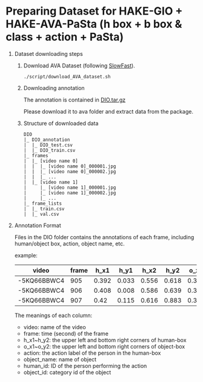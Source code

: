 # Preparing Dataset for HAKE-GIO + HAKE-AVA-PaSta (h box + b box & class + action + PaSta)

1. Dataset downloading steps

    1. Download AVA Dataset (following [SlowFast](https://github.com/facebookresearch/SlowFast)). 

        ```
        ./script/download_AVA_dataset.sh
        ```

    2. Downloading annotation

        The annotation is contained in [DIO.tar.gz](https://sjtueducn-my.sharepoint.com/:u:/g/personal/douyiming_sjtu_edu_cn/EVYz3LDK4y9OkmbK1FGJb9YBEGaWiplS56ZrCdXFKZey7A?e=WJ1bvQ)

        Please download it to ava folder and extract data from the package.

    3. Structure of downloaded data

        ```
        DIO
        |_ DIO_annotation
        |  |_ DIO_test.csv
        |  |_ DIO_train.csv
        |_ frames
        |  |_ [video name 0]
        |  |  |_ [video name 0]_000001.jpg
        |  |  |_ [video name 0]_000002.jpg
        |  |  |_ ...
        |  |_ [video name 1]
        |     |_ [video name 1]_000001.jpg
        |     |_ [video name 1]_000002.jpg
        |     |_ ...
        |_ frame_lists
        |  |_ train.csv
        |  |_ val.csv
        ```

2. Annotation Format

    Files in the DIO folder contains the annotations of each frame, including human/object box, action, object name, etc.

    example:

    | video       | frame | h_x1  | h_y1  | h_x2  | h_y2  | o_x1  | o_y1  | o_x2  | o_y2  | action | object_name | human_id | object_id |
    | ----------- | ----- | ----- | ----- | ----- | ----- | ----- | ----- | ----- | ----- | ------ | ----------- | -------- | --------- |
    | -5KQ66BBWC4 | 905   | 0.392 | 0.033 | 0.556 | 0.618 | 0.37  | 0.019 | 0.432 | 0.608 | 6      | stick       | 12       | 0         |
    | -5KQ66BBWC4 | 906   | 0.408 | 0.008 | 0.586 | 0.639 | 0.37  | 0.036 | 0.457 | 0.678 | 6      | stick       | 12       | 0         |
    | -5KQ66BBWC4 | 907   | 0.42  | 0.115 | 0.616 | 0.883 | 0.371 | 0.143 | 0.466 | 0.878 | 6      | stick       | 12       | 0         |

    The meanings of each column:

    - video: name of the video
    - frame: time (second) of the frame
    - h_x1~h_y2: the upper left and bottom right corners of human-box
    - o_x1~o_y2: the upper left and bottom right corners of object-box
    - action: the action label of the person in the human-box
    - object_name: name of object
    - human_id: ID of the person performing the action
    - object_id: category id of the object

